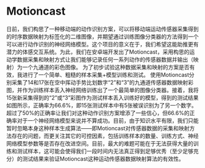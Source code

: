 # Motioncast
日前，我们构思了一种移动端的动作识别方案，可以将移动端运动传感器采集得到的时序数据映射为标签化的二维图像，并期望通过训练图像分类器的方法得到一个可以进行动作识别的神经网络模型。这个项目的意义在于，我们希望这能助推更有潜力的体感交互系统。为此，我们在安卓端开发出了Motioncast，采用构思的运动学数据采集和映射方式让我们能够记录任何一系列动作的传感器数据并输出（映射）为一个九通道的彩色图像。  为了初步试验这种数据采集和映射的方案是否有效，我进行了一个简单、粗糙的样本采集+模型训练和测试。  使用Motioncast分别采集了14和17张在空中挥动手势比划数字“2”和“3”的九通道传感器数据映射彩图，并作为训练样本丢入神经网络训练出了一个最简单的图像分类器。接着，我将15张新采集得到的“2”或“3”彩图作为测试样本丢入训练好的模型，得到的测试结果如图所示，正确率为66.6%，即15张测试样本中有5张被误识别为了另一个数字。  超过了50%的正确率让我们对这种动作识别方案增添了一些信心，但66.6%的正确率对于一个神经网络模型来说并不算成功。目前，由于知识水平有限，我们只能暂时忽略本身这种样本生成算法——即Motioncast对传感器数据的采集和映射方法存在的问题，而更关注其它的可控因素，包括训练样本的数量、训练方式、神经网络模型参数等是否存在改进空间。目前，最大的难题可能在于无法获得大量的训练和测试样本，这可能会使得我们一段时间内无法真正得到足够优秀（至少足够充分）的测试结果来验证Motioncast这种运动传感器数据映射算法的有效性。
